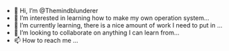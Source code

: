- 👋 Hi, I’m @Themindblunderer
- 👀 I’m interested in learning how to make my own operation system...
- 🌱 I’m currently learning, there is a nice amount of work I need to put in ...
- 💞️ I’m looking to collaborate on anything I can learn from...
- 📫 How to reach me ...

<!---
Themindblunderer/Themindblunderer is a ✨ special ✨ repository because its `README.md` (this file) appears on your GitHub profile.
You can click the Preview link to take a look at your changes.
--->
